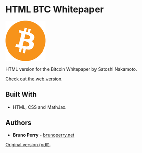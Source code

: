 # HTML BTC Whitepaper

![alt text](https://raw.githubusercontent.com/brunoperry/btc-whitepaper-web-verison-/main/images/btc_logo.png)

HTML version for the Bitcoin Whitepaper by Satoshi Nakamoto.

[Check out the web version](https://brunoperry.github.io/btc-whitepaper-web-verison-/).

## Built With

- HTML, CSS and MathJax.

## Authors

- **Bruno Perry** - [brunoperry.net](https://brunoperry.net)

[Original version (pdf)](https://bitcoin.org/en/bitcoin-paper).
